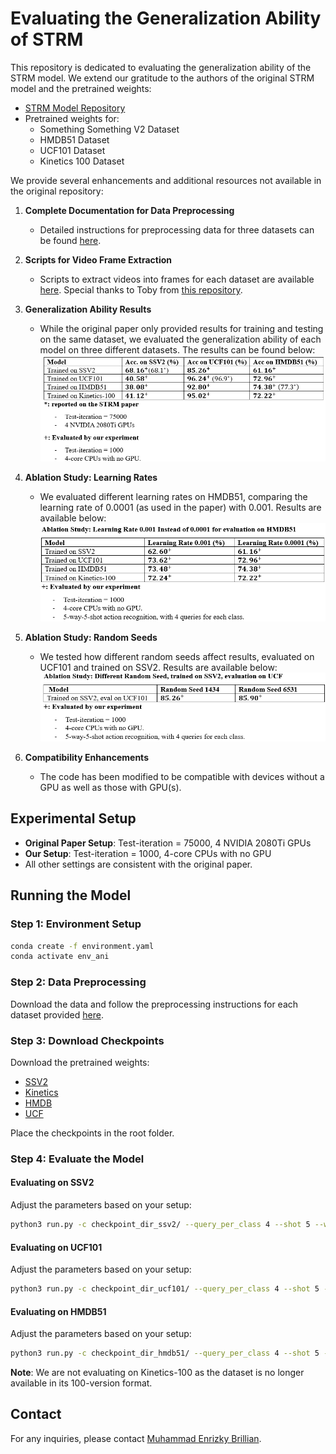 # Evaluating the Generalization Ability of STRM

This repository is dedicated to evaluating the generalization ability of the STRM model. We extend our gratitude to the authors of the original STRM model and the pretrained weights:

- [STRM Model Repository](https://github.com/Anirudh257/strm)
- Pretrained weights for:
  - Something Something V2 Dataset
  - HMDB51 Dataset
  - UCF101 Dataset
  - Kinetics 100 Dataset

We provide several enhancements and additional resources not available in the original repository:

1. **Complete Documentation for Data Preprocessing**
   - Detailed instructions for preprocessing data for three datasets can be found [here](https://github.com/billy-enrizky/Benchmarking-and-Generalization-of-STRM/tree/main/datasets_and_splits/datasets).

2. **Scripts for Video Frame Extraction**
   - Scripts to extract videos into frames for each dataset are available [here](https://github.com/billy-enrizky/Benchmarking-and-Generalization-of-STRM/tree/main/datasets_and_splits). Special thanks to Toby from [this repository](https://github.com/tobyperrett/few-shot-action-recognition).

3. **Generalization Ability Results**
   - While the original paper only provided results for training and testing on the same dataset, we evaluated the generalization ability of each model on three different datasets. The results can be found below:
     ![Generalization Ability](results/generalization_ability.png)

4. **Ablation Study: Learning Rates**
   - We evaluated different learning rates on HMDB51, comparing the learning rate of 0.0001 (as used in the paper) with 0.001. Results are available below:
     ![Ablation Study: Learning Rate](results/ablation_study_learning_rate.png)

5. **Ablation Study: Random Seeds**
   - We tested how different random seeds affect results, evaluated on UCF101 and trained on SSV2. Results are available below:
     ![Ablation Study: Different Random Seeds](results/ablation_study_diff_random_seed.png)

6. **Compatibility Enhancements**
   - The code has been modified to be compatible with devices without a GPU as well as those with GPU(s).

## Experimental Setup

- **Original Paper Setup**: Test-iteration = 75000, 4 NVIDIA 2080Ti GPUs
- **Our Setup**: Test-iteration = 1000, 4-core CPUs with no GPU
- All other settings are consistent with the original paper.

## Running the Model

### Step 1: Environment Setup

```bash
conda create -f environment.yaml
conda activate env_ani
```

### Step 2: Data Preprocessing

Download the data and follow the preprocessing instructions for each dataset provided [here](https://github.com/billy-enrizky/Benchmarking-and-Generalization-of-STRM/tree/main/datasets_and_splits).

### Step 3: Download Checkpoints

Download the pretrained weights:
- [SSV2](https://drive.google.com/file/d/19o33BTGc3HwSHPFbqFpD7V8Myhcc7dmq/view?usp=sharing)
- [Kinetics](https://drive.google.com/file/d/1lD8IJInh5llVNDxRCokRLZXZ0knFrF3e/view?usp=sharing)
- [HMDB](https://drive.google.com/file/d/1VDzLPB_DjhtsBbrdLRlnUvh-F1bgEeu-/view?usp=sharing)
- [UCF](https://drive.google.com/file/d/1giQcRHDnMPVca4s9Zjgi-sHUYH9AGBVK/view?usp=sharing)

Place the checkpoints in the root folder.

### Step 4: Evaluate the Model

#### Evaluating on SSV2
Adjust the parameters based on your setup:

```bash
python3 run.py -c checkpoint_dir_ssv2/ --query_per_class 4 --shot 5 --way 5 --trans_linear_out_dim 1152 --tasks_per_batch 16 --test_iters 1000 --dataset ssv2 --split 7 -lr 0.001 --method resnet50 --img_size 224 --scratch new --num_gpus 0 --print_freq 1 --save_freq 1000 --training_iterations 0 --temp_set 2 --test_model_only True --test_model_path checkpoint_ssv2.pt
```

#### Evaluating on UCF101
Adjust the parameters based on your setup:

```bash
python3 run.py -c checkpoint_dir_ucf101/ --query_per_class 4 --shot 5 --way 5 --trans_linear_out_dim 1152 --tasks_per_batch 16 --test_iters 1000 --dataset ucf --split 3 -lr 0.001 --method resnet50 --img_size 224 --scratch new --num_gpus 0 --print_freq 1 --save_freq 1000 --training_iterations 0 --temp_set 2 --test_model_only True --test_model_path checkpoint_ucf.pt
```

#### Evaluating on HMDB51
Adjust the parameters based on your setup:

```bash
python3 run.py -c checkpoint_dir_hmdb51/ --query_per_class 4 --shot 5 --way 5 --trans_linear_out_dim 1152 --tasks_per_batch 16 --test_iters 1000 --dataset hmdb --split 3 -lr 0.001 --method resnet50 --img_size 224 --scratch new --num_gpus 0 --print_freq 1 --save_freq 1000 --training_iterations 0 --temp_set 2 --test_model_only True --test_model_path checkpoint_hmdb51.pt
```

**Note**: We are not evaluating on Kinetics-100 as the dataset is no longer available in its 100-version format.

## Contact

For any inquiries, please contact [Muhammad Enrizky Brillian](mailto:billy.suharno@mail.utoronto.ca).
